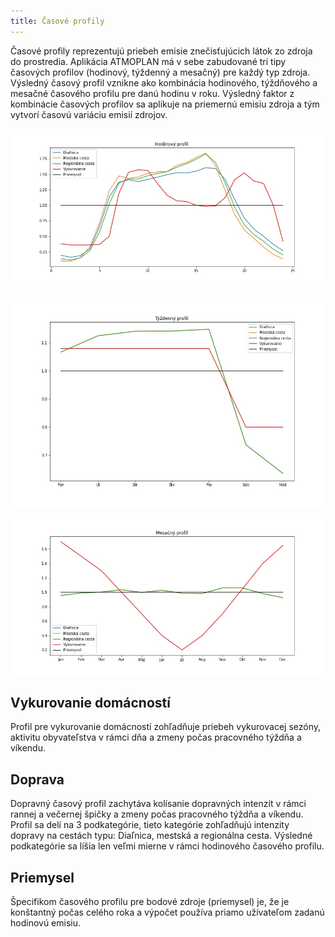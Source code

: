 ```yaml
---
title: Časové profily
---
```


Časové profily reprezentujú priebeh emisie znečisťujúcich látok zo zdroja do prostredia. 
Aplikácia ATMOPLAN má v sebe zabudované tri tipy časových profilov (hodinový, týždenný a mesačný) pre každý typ zdroja.
Výsledný časový profil vznikne ako kombinácia hodinového, týždňového a mesačné časového profilu pre danú hodinu v roku.
Výsledný faktor z kombinácie časových profilov sa aplikuje na priemernú emisiu zdroja a tým vytvorí časovú variáciu emisií zdrojov.

![Hodina](./images/hodina.jpg)

![Tyzden](./images/tyzden.jpg)

![Mesiac](./images/mesiac.jpg)

## Vykurovanie domácností
Profil pre vykurovanie domácností zohľadňuje priebeh vykurovacej sezóny, aktivitu obyvateľstva v rámci dňa a zmeny počas pracovného týždňa a víkendu.

## Doprava
Dopravný časový profil zachytáva kolísanie dopravných intenzít v rámci rannej a večernej špičky a zmeny počas pracovného týždňa a víkendu. 
Profil sa delí na 3 podkategórie, tieto kategórie zohľadňujú intenzity dopravy na cestách typu: Diaľnica, mestská a regionálna cesta.
Výsledné podkategórie sa líšia len veľmi mierne v rámci hodinového časového profilu.

## Priemysel
Špecifikom časového profilu pre bodové zdroje (priemysel) je, že je konštantný počas celého roka a výpočet používa priamo užívateľom zadanú hodinovú emisiu.





